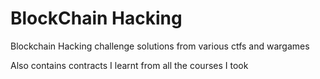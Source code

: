 # BlockChain Hacking

Blockchain Hacking challenge solutions from various ctfs and wargames

Also contains contracts I learnt from all the courses I took   
 
 
 
  
 
  
  
 
 
  
   
 
 
 
